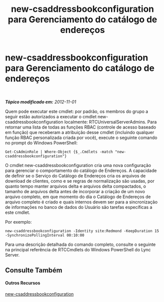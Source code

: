 ﻿---
title: new-csaddressbookconfiguration para Gerenciamento do catálogo de endereços
TOCTitle: new-csaddressbookconfiguration para Gerenciamento do catálogo de endereços
ms:assetid: a58ddc8c-ae04-4141-b69e-e45374a67d72
ms:mtpsurl: https://technet.microsoft.com/pt-br/library/Gg429718(v=OCS.15)
ms:contentKeyID: 49307685
ms.date: 05/19/2016
mtps_version: v=OCS.15
ms.translationtype: HT
---

# new-csaddressbookconfiguration para Gerenciamento do catálogo de endereços

 

_**Tópico modificado em:** 2012-11-01_

Quem pode executar este cmdlet: por padrão, os membros do grupo a seguir estão autorizados a executar o cmdlet new-csaddressbookconfiguration localmente: RTCUniversalServerAdmins. Para retornar uma lista de todas as funções RBAC (controle de acesso baseado em função) que receberam a atribuição desse cmdlet (incluindo qualquer função RBAC personalizada criada por você), execute o seguinte comando no prompt do Windows PowerShell:

    Get-CsAdminRole | Where-Object {$_.Cmdlets -match "new-csaddressbookconfiguration"}

O cmdlet new-csaddressbookconfiguration cria uma nova configuração para gerenciar o comportamento do catálogo de Endereços. A capacidade de definir se o Serviço do Catálogo de Endereços cria os arquivos de download de clientes, como e se regras de normalização são usadas, por quanto tempo manter arquivos delta e arquivos delta compactados, o tamanho de arquivos delta antes de incorporar a criação de um novo arquivo completo, em que momento do dia o Catálogo de Endereços de arquivo completo é criado e quais internos devem ser para a sincronização de informações no banco de dados do Usuário são tarefas específicas a este cmdlet.

Por exemplo:

    new-csaddressbookconfiguration -Identity site:Redmond -KeepDuration 15 -SynchronizePollingInterval 00:10:00

Para uma descrição detalhada do comando completo, consulte o seguinte na principal referência de RTCCmdlets do Windows PowerShell do Lync Server.

## Consulte Também

#### Outros Recursos

[new-csaddressbookconfiguration](https://docs.microsoft.com/en-us/powershell/module/skype/New-CsAddressBookConfiguration)

